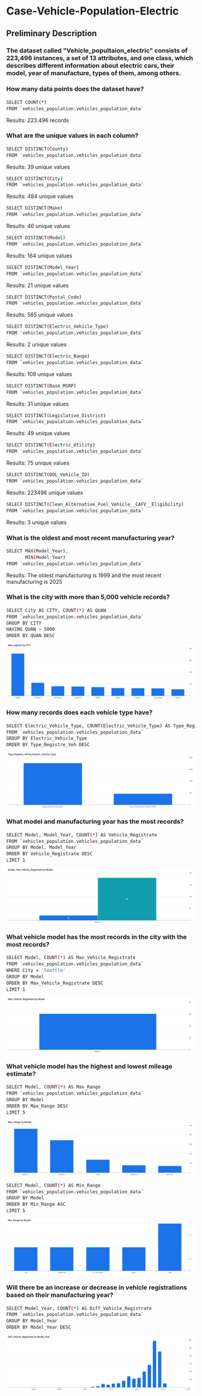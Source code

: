 # Case-Vehicle-Population-Electric
## Preliminary Description
### The dataset called "Vehicle_popultaion_electric" consists of 223,496 instances, a set of 13 attributes, and one class, which describes different information about electric cars, their model, year of manufacture, types of them, among others. 

### How many data points does the dataset have? 
```bash
SELECT COUNT(*) 
FROM `vehicles_population.vehicles_population_data`
```
Results: 223.496 records

### What are the unique values in each column?
```bash
SELECT DISTINCT(County) 
FROM `vehicles_population.vehicles_population_data`
```
Results: 39 unique values

```bash
SELECT DISTINCT(City)
FROM `vehicles_population.vehicles_population_data`
```
Results: 484 unique values

```bash
SELECT DISTINCT(Make)
FROM `vehicles_population.vehicles_population_data`
```
Results: 46 unique values

```bash
SELECT DISTINCT(Model)
FROM `vehicles_population.vehicles_population_data`
```
Results: 164 unique values

```bash
SELECT DISTINCT(Model_Year)
FROM `vehicles_population.vehicles_population_data`
```
Results: 21 unique values

```bash
SELECT DISTINCT(Postal_Code)
FROM `vehicles_population.vehicles_population_data`
```
Results: 565 unique values

```bash
SELECT DISTINCT(Electric_Vehicle_Type)
FROM `vehicles_population.vehicles_population_data`
```
Results: 2 unique values

```bash
SELECT DISTINCT(Electric_Range)
FROM `vehicles_population.vehicles_population_data` 
```
Results: 109 unique values

```bash
SELECT DISTINCT(Base_MSRP)
FROM `vehicles_population.vehicles_population_data` 
```
Results: 31 unique values

```bash
SELECT DISTINCT(Legislative_District)
FROM `vehicles_population.vehicles_population_data`
```
Results: 49 unique values

```bash
SELECT DISTINCT(Electric_Utility)
FROM `vehicles_population.vehicles_population_data` 
```
Results: 75 unique values

```bash
SELECT DISTINCT(DOL_Vehicle_ID)
FROM `vehicles_population.vehicles_population_data` 
```
Results: 223496 unique values

```bash
SELECT DISTINCT(Clean_Alternative_Fuel_Vehicle__CAFV__Eligibility)
FROM `vehicles_population.vehicles_population_data`
```
Results: 3 unique values

### What is the oldest and most recent manufacturing year?
```bash
SELECT MAX(Model_Year), 
       MIN(Model_Year)
FROM `vehicles_population.vehicles_population_data`
```
Results: The oldest manufacturing is 1999 and the most recent manufacturing is 2025

### What is the city with more than 5,000 vehicle records?
```bash
SELECT City AS CITY, COUNT(*) AS QUAN 
FROM `vehicles_population.vehicles_population_data` 
GROUP BY CITY 
HAVING QUAN > 5000 
ORDER BY QUAN DESC 
```

![alt text](https://github.com/Barbara-Lizama/case-vehicle-population-electric/blob/master/Plots/Max_registre%20by%20CITY.png?raw=true)

### How many records does each vehicle type have?
```bash
SELECT Electric_Vehicle_Type, COUNT(Electric_Vehicle_Type) AS Type_Registre_Veh
FROM `vehicles_population.vehicles_population_data` 
GROUP BY Electric_Vehicle_Type  
ORDER BY Type_Registre_Veh DESC 
```

![alt text](https://github.com/Barbara-Lizama/case-vehicle-population-electric/blob/master/Plots/Type_Registre_Veh%20by%20Electric_Vehicle_Type.png?raw=true)

### What model and manufacturing year has the most records?
```bash
SELECT Model, Model_Year, COUNT(*) AS Vehicle_Registrate
FROM `vehicles_population.vehicles_population_data` 
GROUP BY Model, Model_Year 
ORDER BY Vehicle_Registrate DESC
LIMIT 1
```

![alt text](https://github.com/Barbara-Lizama/case-vehicle-population-electric/blob/master/Plots/Model_Year,%20Vehicle_Registrate%20by%20Model.png?raw=true)

### What vehicle model has the most records in the city with the most records?
```bash
SELECT Model, COUNT(*) AS Max_Vehicle_Registrate
FROM `vehicles_population.vehicles_population_data` 
WHERE City = 'Seattle'
GROUP BY Model
ORDER BY Max_Vehicle_Registrate DESC
LIMIT 1
```

![alt text](https://github.com/Barbara-Lizama/case-vehicle-population-electric/blob/master/Plots/Max_Vehicle_Registrate%20by%20Model.png?raw=true)

### What vehicle model has the highest and lowest mileage estimate?
```bash
SELECT Model, COUNT(*) AS Max_Range     
FROM `vehicles_population.vehicles_population_data` 
GROUP BY Model
ORDER BY Max_Range DESC
LIMIT 5
```

![alt text](https://github.com/Barbara-Lizama/case-vehicle-population-electric/blob/master/Plots/Max_Range%20by%20Model.png?raw=true)

```bash
SELECT Model, COUNT(*) AS Min_Range     
FROM `vehicles_population.vehicles_population_data` 
GROUP BY Model
ORDER BY Min_Range ASC
LIMIT 5
```

![alt text](https://github.com/Barbara-Lizama/case-vehicle-population-electric/blob/master/Plots/Min_Range%20by%20Model.png?raw=true)

### Will there be an increase or decrease in vehicle registrations based on their manufacturing year? 
```bash
SELECT Model_Year, COUNT(*) AS Diff_Vehicle_Registrate
FROM `vehicles_population.vehicles_population_data` 
GROUP BY Model_Year 
ORDER BY Model_Year DESC
```

![alt text](https://github.com/Barbara-Lizama/case-vehicle-population-electric/blob/master/Plots/Diff_Vehicle_Registrate%20by%20Model_Year.png?raw=true)